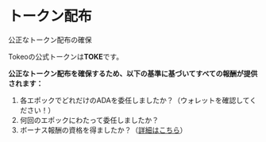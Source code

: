 # トークン配布
公正なトークン配布の確保

Tokeoの公式トークンは**TOKE**です。

**公正なトークン配布を確保するため、以下の基準に基づいてすべての報酬が提供されます：**

1. 各エポックでどれだけのADAを委任しましたか？（ウォレットを確認してください！）
2. 何回のエポックにわたって委任しましたか？
3. ボーナス報酬の資格を得ましたか？（[詳細はこちら](./rewards.md)）
